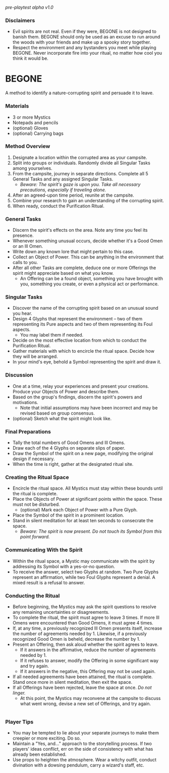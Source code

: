 *pre-playtest alpha v1.0*

### Disclaimers
- Evil spirits are not real. Even if they were, BEGONE is not designed to banish them. BEGONE should only be used as an excuse to run around the woods with your friends and make up a spooky story together.
- Respect the environment and any bystanders you meet while playing BEGONE. Never incorporate fire into your ritual, no matter how cool you think it would be.

# BEGONE
A method to identify a nature-corrupting spirit and persuade it to leave.

### Materials
- 3 or more Mystics
- Notepads and pencils
- (optional) Gloves
- (optional) Carrying bags

### Method Overview
1. Designate a location within the corrupted area as your campsite.
1. Split into groups or individuals. Randomly divide all Singular Tasks among yourselves.
1. From the campsite, journey in separate directions. Complete all 5 General Tasks and any assigned Singular Tasks.
   - *Beware: The spirit's gaze is upon you. Take all necessary precautions, especially if traveling alone.*
1. After an agreed-upon time period, reunite at the campsite.
1. Combine your research to gain an understanding of the corrupting spirit.
1. When ready, conduct the Purification Ritual.

### General Tasks
- Discern the spirit's effects on the area. Note any time you feel its presence.
- Whenever something unusual occurs, decide whether it's a Good Omen or an Ill Omen.
- Write down any known lore that might pertain to this case.
- Collect an Object of Power. This can be anything in the environment that calls to you.
- After all other Tasks are complete, deduce one or more Offerings the spirit might appreciate based on what you know.
    - An Offering can be a found object, something you have brought with you, something you create, or even a physical act or performance.

### Singular Tasks
- Discover the name of the corrupting spirit based on an unusual sound you hear.
- Design 4 Glyphs that represent the environment – two of them representing its Pure aspects and two of them representing its Foul aspects.
    - You may label them if needed.
- Decide on the most effective location from which to conduct the Purification Ritual.
- Gather materials with which to encircle the ritual space. Decide how they will be arranged.
- In your mind's eye, behold a Symbol representing the spirit and draw it.

### Discussion
- One at a time, relay your experiences and present your creations. Produce your Objects of Power and describe them.
- Based on the group's findings, discern the spirit's powers and motivations.
    - Note that initial assumptions may have been incorrect and may be revised based on group consensus.
- (optional) Sketch what the spirit might look like.

### Final Preparations
- Tally the total numbers of Good Omens and Ill Omens.
- Draw each of the 4 Glyphs on separate slips of paper.
- Draw the Symbol of the spirit on a new page, modifying the original design if necessary.
- When the time is right, gather at the designated ritual site.

### Creating the Ritual Space
- Encircle the ritual space. All Mystics must stay within these bounds until the ritual is complete.
- Place the Objects of Power at significant points within the space. These must not be disturbed.
    - (optional) Mark each Object of Power with a Pure Glyph.
- Place the Symbol of the spirit in a prominent location.
- Stand in silent meditation for at least ten seconds to consecrate the space.
    - *Beware: The spirit is now present. Do not touch its Symbol from this point forward.*

### Communicating With the Spirit
- Within the ritual space, a Mystic may communicate with the spirit by addressing its Symbol with a yes-or-no question.
- To receive the answer, select two Glyphs at random. Two Pure Glyphs represent an affirmation, while two Foul Glyphs represent a denial. A mixed result is a refusal to answer.

### Conducting the Ritual
- Before beginning, the Mystics may ask the spirit questions to resolve any remaining uncertainties or disagreements.
- To complete the ritual, the spirit must agree to leave 3 times. If more Ill Omens were encountered than Good Omens, it must agree 4 times.
- If, at any time, a previously recognized Ill Omen presents itself, increase the number of agreements needed by 1. Likewise, if a previously recognized Good Omen is beheld, decrease the number by 1.
- Present an Offering, then ask aloud whether the spirit agrees to leave.
    - If it answers in the affirmative, reduce the number of agreements needed by 1.
    - If it refuses to answer, modify the Offering in some significant way and try again.
    - If it answers in the negative, this Offering may not be used again.
- If all needed agreements have been attained, the ritual is complete. Stand once more in silent meditation, then exit the space.
- If all Offerings have been rejected, leave the space at once. *Do not linger.*
    - At this point, the Mystics may reconvene at the campsite to discuss what went wrong, devise a new set of Offerings, and try again.

#

### Player Tips
- You may be tempted to lie about your separate journeys to make them creepier or more exciting. Do so.
- Maintain a "Yes, and..." approach to the storytelling process. If two players' ideas conflict, err on the side of consistency with what has already been established.
- Use props to heighten the atmosphere. Wear a witchy outfit, conduct divination with a dowsing pendulum, carry a wizard's staff, etc.
